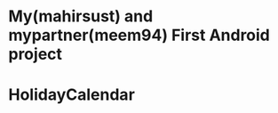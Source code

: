 <h1> My(mahirsust) and mypartner(meem94) First Android project </h1>
                      <h1><strong> HolidayCalendar </strong></h1>
